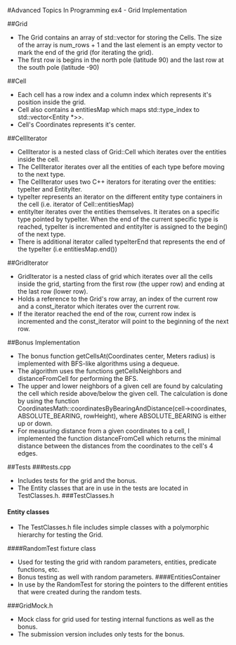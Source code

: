 #Advanced Topics In Programming ex4 - Grid Implementation

##Grid
* The Grid contains an array of std::vector<Cell> for storing the Cells. The size of the array is num_rows + 1 and the last element is an empty vector to mark the end of the grid (for iterating the grid).
* The first row is begins in the north pole (latitude 90) and the last row at the south pole (latitude -90)

##Cell
* Each cell has a row index and a column index which represents it's position inside the grid.
* Cell also contains a entitiesMap which maps std::type_index to std::vector<Entity *>>.
* Cell's Coordinates represents it's center.

##CellIterator
* CellIterator is a nested class of Grid::Cell which iterates over the entities inside the cell.
* The CellIterator iterates over all the entities of each type before moving to the next type.
* The CellIterator uses two C++ iterators for iterating over the entities: typeIter and EntityIter.
* typeIter represents an iterator on the different entity type containers in the cell (i.e. iterator of Cell::entitiesMap)
* entityIter iterates over the entities themselves. It iterates on a specific type pointed by typeIter. When the end of the current specific type is reached,
 typeIter is incremented and entityIter is assigned to the begin() of the next type.
* There is additional iterator called typeIterEnd that represents the end of the typeIter (i.e entitiesMap.end())


##GridIterator 
* GridIterator is a nested class of grid which iterates over all the cells inside the grid, starting from the first row (the upper row) and ending 
at the last row (lower row).
* Holds a reference to the Grid's row array, an index of the current row and a const_iterator which iterates over the current row.
* If the iterator reached the end of the row, current row index is incremented and the const_iterator will point to the beginning of the next row. 

##Bonus Implementation
* The bonus function getCellsAt(Coordinates center, Meters radius) is implemented with BFS-like algorithms using a dequeue.
* The algorithm uses the functions getCellsNeighbors and distanceFromCell for performing the BFS.
* The upper and lower neighbors of a given cell are found by calculating the cell which reside above/below the given cell. The calculation is done by using the function CoordinatesMath::coordinatesByBearingAndDistance(cell->coordinates, ABSOLUTE_BEARING, 
rowHeight), where ABSOLUTE_BEARING is either up or down.
* For measuring distance from a given coordinates to a cell, I implemented the function distanceFromCell which returns the minimal distance between the distances from the coordinates to the cell's 4 edges.

##Tests
###tests.cpp
* Includes tests for the grid and the bonus.
* The Entity classes that are in use in the tests are located in TestClasses.h.
###TestClasses.h
#### Entity classes
* The TestClasses.h file includes simple classes with a polymorphic hierarchy for testing the Grid.

####RandomTest fixture class
* Used for testing the grid with random parameters, entities, predicate functions, etc.
* Bonus testing as well with random parameters.
####EntitiesContainer
* In use by the RandomTest for storing the pointers to the different entities that were created during the random tests. 

###GridMock.h
* Mock class for grid used for testing internal functions as well as the bonus.
* The submission version includes only tests for the bonus. 
